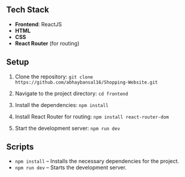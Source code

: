 ## Tech Stack

- **Frontend**: ReactJS
- **HTML**
- **CSS**
- **React Router** (for routing)

## Setup

1. Clone the repository:
   `git clone https://github.com/abhaybansal16/Shopping-Website.git`

2. Navigate to the project directory:
   `cd frontend`

3. Install the dependencies:
   `npm install`

4. Install React Router for routing:
   `npm install react-router-dom`

5. Start the development server:
   `npm run dev`


## Scripts

- `npm install` – Installs the necessary dependencies for the project.
- `npm run dev` – Starts the development server.